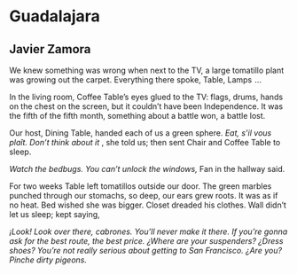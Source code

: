 # Guadalajara
## Javier Zamora
We knew something was wrong when next to the TV, a large tomatillo plant was
growing out the carpet. Everything there spoke, Table, Lamps    ...

In the living room, Coffee Table’s eyes glued to the TV: flags, drums, hands
on the chest on the screen, but it couldn’t have been Independence. It was the
fifth of the fifth month, something about a battle won, a battle lost.

Our host, Dining Table, handed each of us a green sphere. _Eat, s’il vous
plaît. Don’t think about it_ , she told us; then sent Chair and Coffee Table
to sleep.

 _Watch the bedbugs. You can’t unlock the windows,_ Fan in the hallway said.

For two weeks Table left tomatillos outside our door. The green marbles
punched through our stomachs, so deep, our ears grew roots. It was as if no
heat. Bed wished she was bigger. Closet dreaded his clothes. Wall didn’t let
us sleep; kept saying,

 _¡Look! Look over there, cabrones. You’ll never make it there. If you’re
gonna ask for the best route, the best price. ¿Where are your suspenders?
¿Dress shoes? You’re not really serious about getting to San Francisco. ¿Are
you? Pinche dirty pigeons._
